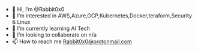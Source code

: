 - 👋 Hi, I’m @Rabbit0x0
- 👀 I’m interested in AWS,Azure,GCP,Kubernetes,Docker,teraform,Security & Linux
- 🌱 I’m currently learning AI Tech
- 💞️ I’m looking to collaborate on n/a
- 📫 How to reach me Rabbit0x0@protonmail.com

<!---
Rabbit0x0/Rabbit0x0 is a ✨ special ✨ repository because its `README.md` (this file) appears on your GitHub profile.
You can click the Preview link to take a look at your changes.
--->
